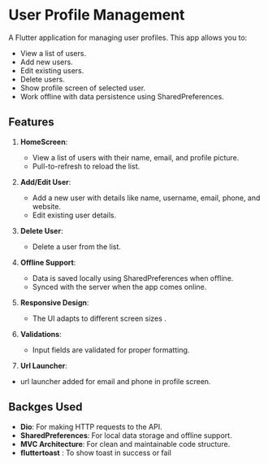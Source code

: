 # **User Profile Management**

A Flutter application for managing user profiles. This app allows you to:
- View a list of users.
- Add new users.
- Edit existing users.
- Delete users.
- Show profile screen of selected user.
- Work offline with data persistence using SharedPreferences.



## **Features**
1. **HomeScreen**:
   - View a list of users with their name, email, and profile picture.
   - Pull-to-refresh to reload the list. 

2. **Add/Edit User**:
   - Add a new user with details like name, username, email, phone, and website.
   - Edit existing user details.

3. **Delete User**:
   - Delete a user from the list.

4. **Offline Support**:
   - Data is saved locally using SharedPreferences when offline.
   - Synced with the server when the app comes online.

5. **Responsive Design**:
   - The UI adapts to different screen sizes .

6. **Validations**:
   - Input fields are validated for proper formatting.

7.  **Url Launcher**:
   - url launcher added for email and phone in profile screen.

## **Backges Used**
- **Dio**: For making HTTP requests to the API.
- **SharedPreferences**: For local data storage and offline support.
- **MVC Architecture**: For clean and maintainable code structure.
- **fluttertoast** : To show toast in success or fail


